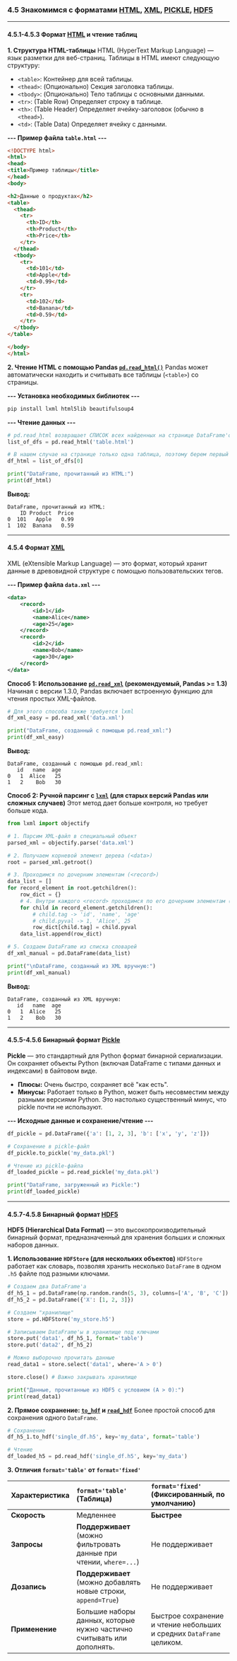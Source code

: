 ### 4.5 Знакомимся с форматами [HTML](https://developer.mozilla.org/ru/docs/Web/HTML), [XML](https://developer.mozilla.org/ru/docs/Web/XML/XML_Introduction), [PICKLE](https://docs.python.org/3/library/pickle.html), [HDF5](https://www.h5py.org/)

---
#### 4.5.1-4.5.3 Формат [HTML](https://developer.mozilla.org/ru/docs/Web/HTML) и чтение таблиц

**1. Структура HTML-таблицы**
HTML (HyperText Markup Language) — язык разметки для веб-страниц. Таблицы в HTML имеют следующую структуру:
*   `<table>`: Контейнер для всей таблицы.
*   `<thead>`: (Опционально) Секция заголовка таблицы.
*   `<tbody>`: (Опционально) Тело таблицы с основными данными.
*   `<tr>`: (Table Row) Определяет строку в таблице.
*   `<th>`: (Table Header) Определяет ячейку-заголовок (обычно в `<thead>`).
*   `<td>`: (Table Data) Определяет ячейку с данными.

**--- Пример файла `table.html` ---**
```html
<!DOCTYPE html>
<html>
<head>
<title>Пример таблицы</title>
</head>
<body>

<h2>Данные о продуктах</h2>
<table>
  <thead>
    <tr>
      <th>ID</th>
      <th>Product</th>
      <th>Price</th>
    </tr>
  </thead>
  <tbody>
    <tr>
      <td>101</td>
      <td>Apple</td>
      <td>0.99</td>
    </tr>
    <tr>
      <td>102</td>
      <td>Banana</td>
      <td>0.59</td>
    </tr>
  </tbody>
</table>

</body>
</html>
```

**2. Чтение HTML с помощью Pandas [`pd.read_html()`](https://pandas.pydata.org/pandas-docs/stable/reference/api/pandas.read_html.html)**
Pandas может автоматически находить и считывать все таблицы (`<table>`) со страницы.

**--- Установка необходимых библиотек ---**
```bash
pip install lxml html5lib beautifulsoup4
```
**--- Чтение данных ---**
```python
# pd.read_html возвращает СПИСОК всех найденных на странице DataFrame'ов
list_of_dfs = pd.read_html('table.html')

# В нашем случае на странице только одна таблица, поэтому берем первый элемент
df_html = list_of_dfs[0]

print("DataFrame, прочитанный из HTML:")
print(df_html)
```
**Вывод:**
```
DataFrame, прочитанный из HTML:
    ID Product  Price
0  101   Apple   0.99
1  102  Banana   0.59
```
---
#### 4.5.4 Формат [XML](https://developer.mozilla.org/ru/docs/Web/XML/XML_Introduction)

XML (eXtensible Markup Language) — это формат, который хранит данные в древовидной структуре с помощью пользовательских тегов.

**--- Пример файла `data.xml` ---**
```xml
<data>
    <record>
        <id>1</id>
        <name>Alice</name>
        <age>25</age>
    </record>
    <record>
        <id>2</id>
        <name>Bob</name>
        <age>30</age>
    </record>
</data>
```

**Способ 1: Использование [`pd.read_xml`](https://pandas.pydata.org/pandas-docs/stable/reference/api/pandas.read_xml.html) (рекомендуемый, Pandas >= 1.3)**
Начиная с версии 1.3.0, Pandas включает встроенную функцию для чтения простых XML-файлов.

```python
# Для этого способа также требуется lxml
df_xml_easy = pd.read_xml('data.xml')

print("DataFrame, созданный с помощью pd.read_xml:")
print(df_xml_easy)
```
**Вывод:**
```
DataFrame, созданный с помощью pd.read_xml:
   id   name  age
0   1  Alice   25
1   2    Bob   30
```

**Способ 2: Ручной парсинг с [`lxml`](https://lxml.de/index.html) (для старых версий Pandas или сложных случаев)**
Этот метод дает больше контроля, но требует больше кода.

```python
from lxml import objectify

# 1. Парсим XML-файл в специальный объект
parsed_xml = objectify.parse('data.xml')

# 2. Получаем корневой элемент дерева (<data>)
root = parsed_xml.getroot()

# 3. Проходимся по дочерним элементам (<record>)
data_list = []
for record_element in root.getchildren():
    row_dict = {}
    # 4. Внутри каждого <record> проходимся по его дочерним элементам (<id>, <name>, <age>)
    for child in record_element.getchildren():
        # child.tag -> 'id', 'name', 'age'
        # child.pyval -> 1, 'Alice', 25
        row_dict[child.tag] = child.pyval
    data_list.append(row_dict)

# 5. Создаем DataFrame из списка словарей
df_xml_manual = pd.DataFrame(data_list)

print("\nDataFrame, созданный из XML вручную:")
print(df_xml_manual)
```
**Вывод:**
```
DataFrame, созданный из XML вручную:
   id   name  age
0   1  Alice   25
1   2    Bob   30
```
---
#### 4.5.5-4.5.6 Бинарный формат [Pickle](https://docs.python.org/3/library/pickle.html)

**Pickle** — это стандартный для Python формат бинарной сериализации. Он сохраняет объекты Python (включая DataFrame с типами данных и индексами) в байтовом виде.
*   **Плюсы:** Очень быстро, сохраняет всё "как есть".
*   **Минусы:** Работает только в Python, может быть несовместим между разными версиями Python. Это настолько существенный минус, что pickle почти не используют.

**--- Исходные данные и сохранение/чтение ---**
```python
df_pickle = pd.DataFrame({'a': [1, 2, 3], 'b': ['x', 'y', 'z']})

# Сохранение в pickle-файл
df_pickle.to_pickle('my_data.pkl')

# Чтение из pickle-файла
df_loaded_pickle = pd.read_pickle('my_data.pkl')

print("DataFrame, загруженный из Pickle:")
print(df_loaded_pickle)
```
---
#### 4.5.7-4.5.8 Бинарный формат [HDF5](https://www.h5py.org/)

**HDF5 (Hierarchical Data Format)** — это высокопроизводительный бинарный формат, предназначенный для хранения больших и сложных наборов данных.

**1. Использование `HDFStore` (для нескольких объектов)**
`HDFStore` работает как словарь, позволяя хранить несколько `DataFrame` в одном `.h5` файле под разными ключами.

```python
# Создаем два DataFrame'а
df_h5_1 = pd.DataFrame(np.random.randn(5, 3), columns=['A', 'B', 'C'])
df_h5_2 = pd.DataFrame({'X': [1, 2, 3]})

# Создаем "хранилище"
store = pd.HDFStore('my_store.h5')

# Записываем DataFrame'ы в хранилище под ключами
store.put('data1', df_h5_1, format='table')
store.put('data2', df_h5_2)

# Можно выборочно прочитать данные
read_data1 = store.select('data1', where='A > 0')

store.close() # Важно закрывать хранилище

print("Данные, прочитанные из HDF5 с условием (A > 0):")
print(read_data1)
```

**2. Прямое сохранение: [`to_hdf`](https://pandas.pydata.org/pandas-docs/stable/reference/api/pandas.DataFrame.to_hdf.html) и [`read_hdf`](https://pandas.pydata.org/pandas-docs/stable/reference/api/pandas.read_hdf.html)**
Более простой способ для сохранения одного `DataFrame`.

```python
# Сохранение
df_h5_1.to_hdf('single_df.h5', key='my_data', format='table')

# Чтение
df_loaded_h5 = pd.read_hdf('single_df.h5', key='my_data')
```

**3. Отличия `format='table'` от `format='fixed'`**

| Характеристика | `format='table'` (Таблица) | `format='fixed'` (Фиксированный, по умолчанию) |
| :--- | :--- | :--- |
| **Скорость** | Медленнее | **Быстрее** |
| **Запросы** | **Поддерживает** (можно фильтровать данные при чтении, `where=...`) | Не поддерживает |
| **Дозапись** | **Поддерживает** (можно добавлять новые строки, `append=True`) | Не поддерживает |
| **Применение** | Большие наборы данных, которые нужно частично считывать или дополнять. | Быстрое сохранение и чтение небольших и средних `DataFrame` целиком. |
